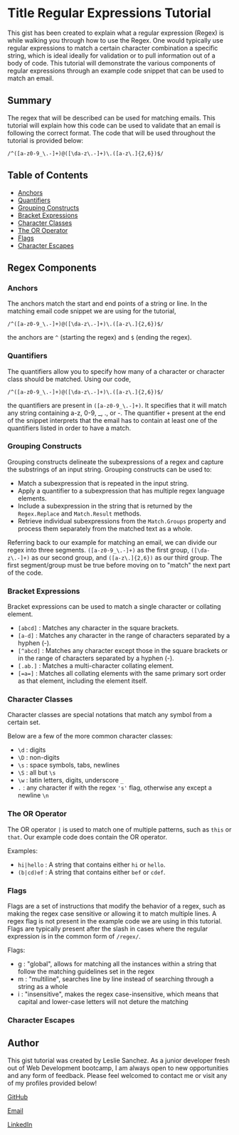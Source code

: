 # Title Regular Expressions Tutorial

This gist has been created to explain what a regular expression (Regex) is while walking you through how to use the Regex. One would typically use regular expressions to match a certain character combination a specific string, which is ideal ideally for validation or to pull information out of a body of code. This tutorial will demonstrate the various components of regular expressions through an example code snippet that can be used to match an email.

## Summary

The regex that will be described can be used for matching emails. This tutorial will explain how this code can be used to validate that an email is following the correct format. The code that will be used throughout the tutorial is provided below:

`/^([a-z0-9_\.-]+)@([\da-z\.-]+)\.([a-z\.]{2,6})$/`

## Table of Contents

- [Anchors](#anchors)
- [Quantifiers](#quantifiers)
- [Grouping Constructs](#grouping-constructs)
- [Bracket Expressions](#bracket-expressions)
- [Character Classes](#character-classes)
- [The OR Operator](#the-or-operator)
- [Flags](#flags)
- [Character Escapes](#character-escapes)

## Regex Components

### Anchors

The anchors match the start and end points of a string or line.
In the matching email code snippet we are using for the tutorial, 

`/^([a-z0-9_\.-]+)@([\da-z\.-]+)\.([a-z\.]{2,6})$/`

the anchors are `^` (starting the regex) and `$` (ending the regex).


### Quantifiers

The quantifiers allow you to specify how many of a character or character class should be matched.
Using our code, 

`/^([a-z0-9_\.-]+)@([\da-z\.-]+)\.([a-z\.]{2,6})$/` 

the quantifiers are present in `([a-z0-9_\.-]+)`. It specifies that it will match any string containing a-z, 0-9, _, ., or -. The quantifier `+` present at the end of the snippet interprets that the email has to contain at least one of the quantifiers listed in order to have a match.


### Grouping Constructs

Grouping constructs delineate the subexpressions of a regex and capture the substrings of an input string. Grouping constructs can be used to:
* Match a subexpression that is repeated in the input string.
* Apply a quantifier to a subexpression that has multiple regex language elements.
* Include a subexpression in the string that is returned by the `Regex.Replace` and `Match.Result` methods.
* Retrieve individual subexpressions from the `Match.Groups` property and process them separately from the matched text as a whole.

Referring back to our example for matching an email, we can divide our regex into three segments. `([a-z0-9_\.-]+)` as the first group, `([\da-z\.-]+)` as our second group, and `([a-z\.]{2,6})` as our third group. The first segment/group must be true before moving on to "match" the next part of the code.


### Bracket Expressions

Bracket expressions can be used to match a single character or collating element.
* `[abcd]` : Matches any character in the square brackets.
* `[a-d]` : Matches any character in the range of characters separated by a hyphen (-).
* `[^abcd]` : Matches any character except those in the square brackets or in the range of characters separated by a hyphen (-).
* `[.ab.]` : Matches a multi-character collating element.
* `[=a=]` : Matches all collating elements with the same primary sort order as that element, including the element itself.


### Character Classes

Character classes are special notations that match any symbol from a certain set.

Below are a few of the more common character classes: 
* `\d` : digits
* `\D` : non-digits
* `\s` : space symbols, tabs, newlines
* `\S` : all but `\s`
* `\w` : latin letters, digits, underscore `_`
* `.` : any character if with the regex `'s'` flag, otherwise any except a newline `\n`


### The OR Operator

The OR operator `|` is used to match one of multiple patterns, such as `this` or `that`.
Our example code does contain the OR operator.

Examples: 
* `hi|hello` : A string that contains either `hi` or `hello`.
* `(b|cd)ef` : A string that contains either `bef` or `cdef`.

### Flags

Flags are a set of instructions that modify the behavior of a regex, such as making the regex case sensitive or allowing it to match multiple lines. A regex flag is not present in the example code we are using in this tutorial. Flags are typically present after the slash in cases where the regular expression is in the common form of `/regex/`.

Flags: 
* g : "global", allows for matching all the instances within a string that follow the matching guidelines set in the regex
* m : "multiline", searches line by line instead of searching through a string as a whole
* i : "insensitive", makes the regex case-insensitive, which means that capital and lower-case letters will not deture the matching


### Character Escapes

## Author

This gist tutorial was created by Leslie Sanchez.
As a junior developer fresh out of Web Development bootcamp, I am always open to new opportunities and any form of feedback.
Please feel welcomed to contact me or visit any of my profiles provided below!

[GitHub](https://github.com/lexslie)

[Email](lesliiee727@gmail.com)

[LinkedIn](https://www.linkedin.com/in/leslie-sanchez-903241167/)
